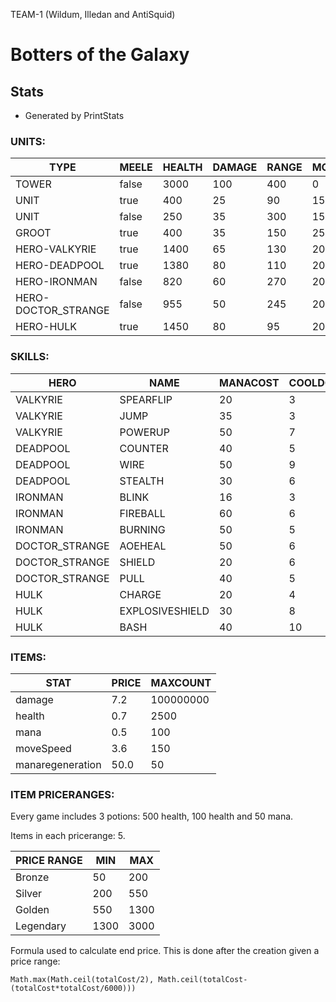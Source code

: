 TEAM-1 (Wildum, Illedan and AntiSquid)
# Botters of the Galaxy

## Stats
 - Generated by PrintStats
### UNITS:

|TYPE|MEELE|HEALTH|DAMAGE|RANGE|MOVESPEED|ATTACKTIME|GOLD|MANA|MANAREG|
|--|--|--|--|--|--|--|--|--|--|
|TOWER|false|3000|100|400|0|0.2|0|0|0|
|UNIT|true|400|25|90|150|0.2|30|0|0|
|UNIT|false|250|35|300|150|0.2|50|0|0|
|GROOT|true|400|35|150|250|0.2|100|0|0|
|HERO-VALKYRIE|true|1400|65|130|200|0.1|300|155|2|
|HERO-DEADPOOL|true|1380|80|110|200|0.1|300|100|1|
|HERO-IRONMAN|false|820|60|270|200|0.1|300|200|2|
|HERO-DOCTOR_STRANGE|false|955|50|245|200|0.1|300|300|2|
|HERO-HULK|true|1450|80|95|200|0.1|300|90|1|

### SKILLS:

|HERO|NAME|MANACOST|COOLDOWN|DURATION|RANGE|TARGETTYPE|TARGETTEAM|
|--|--|--|--|--|--|--|--|
|VALKYRIE|SPEARFLIP|20|3|1|155|UNIT|BOTH|
|VALKYRIE|JUMP|35|3|1|250|POSITION|ENEMY|
|VALKYRIE|POWERUP|50|7|4|0|SELF|NONE|
|DEADPOOL|COUNTER|40|5|1|350|SELF|ENEMY|
|DEADPOOL|WIRE|50|9|2|200|POSITION|ENEMY|
|DEADPOOL|STEALTH|30|6|5|0|POSITION|NONE|
|IRONMAN|BLINK|16|3|1|200|POSITION|NONE|
|IRONMAN|FIREBALL|60|6|1|900|POSITION|ENEMY|
|IRONMAN|BURNING|50|5|1|250|POSITION|ENEMY|
|DOCTOR_STRANGE|AOEHEAL|50|6|1|250|POSITION|ALLIED|
|DOCTOR_STRANGE|SHIELD|20|6|3|500|UNIT|ALLIED|
|DOCTOR_STRANGE|PULL|40|5|1|300|UNIT|BOTH|
|HULK|CHARGE|20|4|1|500|UNIT|ENEMY|
|HULK|EXPLOSIVESHIELD|30|8|4|100|SELF|ENEMY|
|HULK|BASH|40|10|2|150|UNIT|ENEMY|

### ITEMS:

|STAT|PRICE|MAXCOUNT|
|--|--|--|
|damage|7.2|100000000|
|health|0.7|2500|
|mana|0.5|100|
|moveSpeed|3.6|150|
|manaregeneration|50.0|50|

### ITEM PRICERANGES:

Every game includes 3 potions: 500 health, 100 health and 50 mana.

Items in each pricerange: 5.


|PRICE RANGE|MIN|MAX|
|--|--|--|
|Bronze|50|200|
|Silver|200|550|
|Golden|550|1300|
|Legendary|1300|3000|

Formula used to calculate end price. This is done after the creation given a price range:
```
Math.max(Math.ceil(totalCost/2), Math.ceil(totalCost-(totalCost*totalCost/6000)))
```
